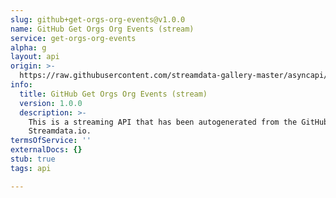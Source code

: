 ```yaml
---
slug: github+get-orgs-org-events@v1.0.0
name: GitHub Get Orgs Org Events (stream)
service: get-orgs-org-events
alpha: g
layout: api
origin: >-
  https://raw.githubusercontent.com/streamdata-gallery-master/asyncapi/master/_listings/github/github-get-orgs-org-events-stream-async.md
info:
  title: GitHub Get Orgs Org Events (stream)
  version: 1.0.0
  description: >-
    This is a streaming API that has been autogenerated from the GitHub using
    Streamdata.io.
termsOfService: ''
externalDocs: {}
stub: true
tags: api

---
```

